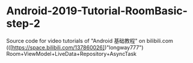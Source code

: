 # Android-2019-Tutorial-RoomBasic-step-2
Source code for video tutorials of "Android 基础教程" on bilibili.com (([https://space.bilibili.com/137860026])"longway777")  
Room+ViewModel+LiveData+Repository+AsyncTask
